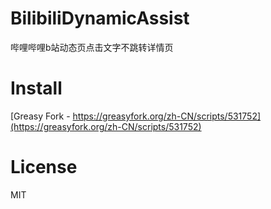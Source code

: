 # BilibiliDynamicAssist
哔哩哔哩b站动态页点击文字不跳转详情页

# Install
[Greasy Fork - https://greasyfork.org/zh-CN/scripts/531752](https://greasyfork.org/zh-CN/scripts/531752)

# License
MIT
